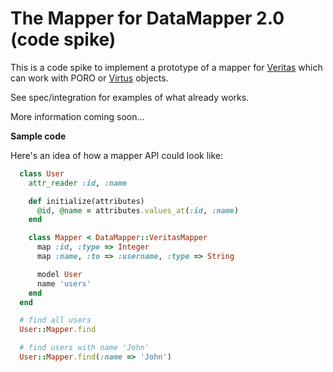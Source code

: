 The Mapper for DataMapper 2.0 (code spike)
==========================================

This is a code spike to implement a prototype of a mapper for [Veritas](https://github.com/dkubb/veritas) which can work with PORO or [Virtus](https://github.com/solnic/virtus) objects.

See spec/integration for examples of what already works.

More information coming soon...

**Sample code**

Here's an idea of how a mapper API could look like:

``` ruby
  class User
    attr_reader :id, :name

    def initialize(attributes)
      @id, @name = attributes.values_at(:id, :name)
    end

    class Mapper < DataMapper::VeritasMapper
      map :id, :type => Integer
      map :name, :to => :username, :type => String

      model User
      name 'users'
    end
  end

  # find all users
  User::Mapper.find

  # find users with name 'John'
  User::Mapper.find(:name => 'John')
```
